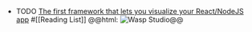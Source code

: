 - TODO [The first framework that lets you visualize your React/NodeJS app](https://dev.to/wasp/the-first-framework-that-lets-you-visualize-your-reactnodejs-app-1d63) #[[Reading List]]
  @@html: <img src="https://media.dev.to/cdn-cgi/image/width=800%2Cheight=%2Cfit=scale-down%2Cgravity=auto%2Cformat=auto/https%3A%2F%2Fdev-to-uploads.s3.amazonaws.com%2Fuploads%2Farticles%2Fl34peqp9t60ftu3d1g32.png" alt="Wasp Studio" class="article-cover" />@@